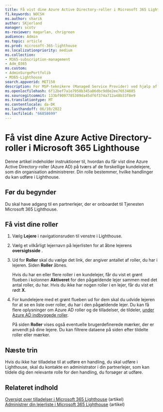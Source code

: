 ```yaml
---
title: Få vist dine Azure Active Directory-roller i Microsoft 365 Lighthouse
f1.keywords: NOCSH
ms.author: sharik
author: SKjerland
manager: scotv
ms-reviewer: magarlan, chrigreen
audience: Admin
ms.topic: article
ms.prod: microsoft-365-lighthouse
ms.localizationpriority: medium
ms.collection:
- M365-subscription-management
- Adm_O365
ms.custom:
- AdminSurgePortfolib
- M365-Lighthouse
search.appverid: MET150
description: For MSP-teknikere (Managed Service Provider) ved hjælp af Microsoft 365 Lighthouse kan du få mere at vide om, hvordan du får vist dine Azure Active Directory-roller (Azure AD) på tværs af de forskellige kundelejere, som din organisation administrerer.
ms.openlocfilehash: 6f12bef7a1e7958b345a86dbc9d0e2ee76534885
ms.sourcegitcommit: 133bf9097785309da45df6f374a712a48b33f8e9
ms.translationtype: MT
ms.contentlocale: da-DK
ms.lasthandoff: 06/10/2022
ms.locfileid: "66858699"
---
```

# <a name="view-your-azure-active-directory-roles-in-microsoft-365-lighthouse"></a>Få vist dine Azure Active Directory-roller i Microsoft 365 Lighthouse

Denne artikel indeholder instruktioner til, hvordan du får vist dine Azure Active Directory-roller (Azure AD) på tværs af de forskellige kundelejere, som din organisation administrerer. Din rolle bestemmer, hvilke handlinger du kan udføre i Lighthouse.

## <a name="before-you-begin"></a>Før du begynder

Du skal have adgang til en partnerlejer, der er onboardet til Tjenesten Microsoft 365 Lighthouse.

## <a name="view-your-roles"></a>Få vist dine roller

1. Vælg **Lejere** i navigationsruden til venstre i Lighthouse.

2. Vælg et vilkårligt lejernavn på lejerlisten for at åbne lejerens **oversigtsside** .

3. Ud for **Roller** skal du vælge det link, der angiver antallet af roller, du har i lejeren. Siden **Roller** åbnes.

    Hvis du har en eller flere roller i en kundelejer, får du vist et grønt flueben i kolonnen **Aktiveret** for den pågældende lejer sammen med det antal roller, du har. Hvis du ikke har nogen roller i en lejer, får du vist et rødt **X**.
 
4. For kundelejere med et grønt flueben ud for dem skal du udvide lejeren for at se en liste over roller, du har i den pågældende lejer. Du kan få flere oplysninger om Azure AD roller og de tilladelser, de tildeler, [under Azure AD indbyggede roller](/azure/active-directory/roles/permissions-reference).

    På siden **Roller** vises også eventuelle brugerdefinerede mærker, der er anvendt på dine lejere. Du kan filtrere dataene på siden efter tildelte roller eller mærker.

## <a name="next-steps"></a>Næste trin

Hvis du ikke har tilladelse til at udføre en handling, du skal udføre i Lighthouse, skal du kontakte en administrator i din partnerlejer, som kan tildele dig den relevante rolle for den handling, du forsøger at udføre.

## <a name="related-content"></a>Relateret indhold

[Oversigt over tilladelser i Microsoft 365 Lighthouse](m365-lighthouse-overview-of-permissions.md) (artikel)\
[Administrer din lejerliste i Microsoft 365 Lighthouse](m365-lighthouse-manage-tenant-list.md) (artikel)
